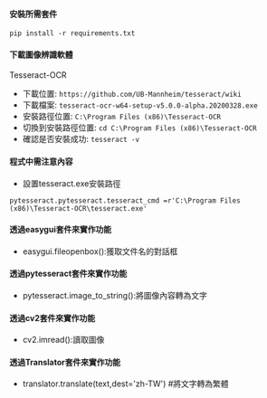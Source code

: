 #### 安裝所需套件
`pip install -r requirements.txt`

#### 下載圖像辨識軟體 
Tesseract-OCR
- 下載位置:
`https://github.com/UB-Mannheim/tesseract/wiki`
- 下載檔案:
`tesseract-ocr-w64-setup-v5.0.0-alpha.20200328.exe`
- 安裝路徑位置:
`C:\Program Files (x86)\Tesseract-OCR`
- 切換到安裝路徑位置:
`cd C:\Program Files (x86)\Tesseract-OCR`
- 確認是否安裝成功:
`tesseract -v`

#### 程式中需注意內容
- 設置tesseract.exe安裝路徑

`pytesseract.pytesseract.tesseract_cmd =r'C:\Program Files (x86)\Tesseract-OCR\tesseract.exe'`

#### 透過easygui套件來實作功能
- easygui.fileopenbox():獲取文件名的對話框

#### 透過pytesseract套件來實作功能
- pytesseract.image_to_string():將圖像內容轉為文字

#### 透過cv2套件來實作功能
- cv2.imread():讀取圖像

#### 透過Translator套件來實作功能
- translator.translate(text,dest='zh-TW') #將文字轉為繁體
